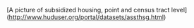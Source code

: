 [A picture of subsidized housing, point and census tract level]
(http://www.huduser.org/portal/datasets/assthsg.html)
